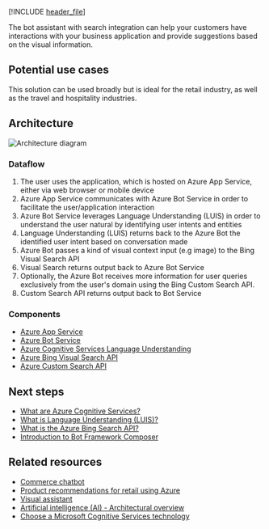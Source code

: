 [!INCLUDE [header_file](../../../includes/sol-idea-header.md)]

The bot assistant with search integration can help your customers have interactions with your business application and provide suggestions based on the visual information.

## Potential use cases

This solution can be used broadly but is ideal for the retail industry, as well as the travel and hospitality industries.

## Architecture

![Architecture diagram](aajaluwa1/architecture-center-pr/docs/solution-ideas/media/Bot_Assistant_Architecture.png)

### Dataflow

1. The user uses the application, which is hosted on Azure App Service, either via web browser or mobile device
1. Azure App Service communicates with Azure Bot Service in order to facilitate the user/application interaction
1. Azure Bot Service leverages Language Understanding (LUIS) in order to understand the user natural by identifying user intents and entities
1. Language Understanding (LUIS) returns back to the Azure Bot the identified user intent based on conversation made
1. Azure Bot passes a kind of visual context input (e.g image) to the Bing Visual Search API
1. Visual Search returns output back to Azure Bot Service
1. Optionally, the Azure Bot receives more information for user queries exclusively from the user's domain using the Bing Custom Search API.
1. Custom Search API returns output back to Bot Service

### Components

* [Azure App Service](/azure/app-service/)
* [Azure Bot Service](/azure/bot-service/)
* [Azure Cognitive Services Language Understanding](/azure/cognitive-services/luis/what-is-luis)
* [Azure Bing Visual Search API](/azure/cognitive-services/bing-visual-search)
* [Azure Custom Search API](/azure/cognitive-services/bing-custom-search)

## Next steps

* [What are Azure Cognitive Services?](/azure/cognitive-services/what-are-cognitive-services)
* [What is Language Understanding (LUIS)?](/azure/cognitive-services/luis/what-is-luis)
* [What is the Azure Bing Search API?](/azure/cognitive-services/bing-web-search)
* [Introduction to Bot Framework Composer](/composer/introduction)

## Related resources

* [Commerce chatbot](./commerce-chatbot.yml)
* [Product recommendations for retail using Azure](./product-recommendations.yml)
* [Visual assistant](./visual-assistant.yml)
* [Artificial intelligence (AI) - Architectural overview](../../data-guide/big-data/ai-overview.md)
* [Choose a Microsoft Cognitive Services technology](../../data-guide/technology-choices/cognitive-services.md)
